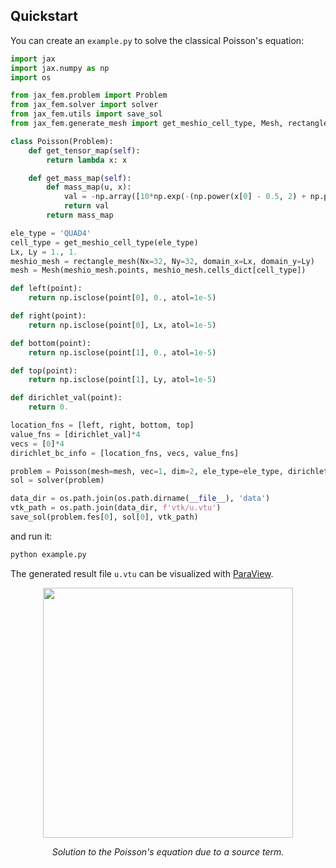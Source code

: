 ## Quickstart

You can create an `example.py` to solve the classical Poisson's equation:

```python
import jax
import jax.numpy as np
import os

from jax_fem.problem import Problem
from jax_fem.solver import solver
from jax_fem.utils import save_sol
from jax_fem.generate_mesh import get_meshio_cell_type, Mesh, rectangle_mesh

class Poisson(Problem):
    def get_tensor_map(self):
        return lambda x: x

    def get_mass_map(self):
        def mass_map(u, x):
            val = -np.array([10*np.exp(-(np.power(x[0] - 0.5, 2) + np.power(x[1] - 0.5, 2)) / 0.02)])
            return val
        return mass_map

ele_type = 'QUAD4'
cell_type = get_meshio_cell_type(ele_type)
Lx, Ly = 1., 1.
meshio_mesh = rectangle_mesh(Nx=32, Ny=32, domain_x=Lx, domain_y=Ly)
mesh = Mesh(meshio_mesh.points, meshio_mesh.cells_dict[cell_type])

def left(point):
    return np.isclose(point[0], 0., atol=1e-5)

def right(point):
    return np.isclose(point[0], Lx, atol=1e-5)

def bottom(point):
    return np.isclose(point[1], 0., atol=1e-5)

def top(point):
    return np.isclose(point[1], Ly, atol=1e-5)

def dirichlet_val(point):
    return 0.

location_fns = [left, right, bottom, top]
value_fns = [dirichlet_val]*4
vecs = [0]*4
dirichlet_bc_info = [location_fns, vecs, value_fns]

problem = Poisson(mesh=mesh, vec=1, dim=2, ele_type=ele_type, dirichlet_bc_info=dirichlet_bc_info)
sol = solver(problem)

data_dir = os.path.join(os.path.dirname(__file__), 'data')
vtk_path = os.path.join(data_dir, f'vtk/u.vtu')
save_sol(problem.fes[0], sol[0], vtk_path)
```
and run it:

```bash
python example.py
```

The generated result file `u.vtu` can be visualized with [ParaView](https://www.paraview.org/).

<p align="middle">
  <img src="../_static/images/poisson.png" width="400" />
</p>
<p align="middle">
    <em >Solution to the Poisson's equation due to a source term.</em>
</p>

<!-- You can also navigate to `jax_fem/` and run

```bash
python -m tests.benchmarks
```
to execute a set of test cases. -->


<!-- You can also check [`demos/`](https://github.com/deepmodeling/jax-fem/tree/main/demos) for a variety of FEM cases. 

| Example                                                      | Highlight                                                    |
| ------------------------------------------------------------ | ------------------------------------------------------------ |
| [poisson](https://github.com/deepmodeling/jax-fem/tree/main/demos/poisson) | ${\color{green}Basics:}$  Poisson's equation in a unit square domain with Dirichlet and Neumann boundary conditions, as well as a source term. |
| [linear_elasticity](https://github.com/deepmodeling/jax-fem/tree/main/demos/linear_elasticity) | ${\color{green}Basics:}$  Bending of a linear elastic beam due to Dirichlet and Neumann boundary conditions. Second order tetrahedral element (TET10) is used. |
| [hyperelasticity](https://github.com/deepmodeling/jax-fem/tree/main/demos/hyperelasticity) | ${\color{blue}Nonlinear \space Constitutive \space Law:}$ Deformation of a hyperelastic cube due to Dirichlet boundary conditions. |
| [plasticity](https://github.com/deepmodeling/jax-fem/tree/main/demos/plasticity) | ${\color{blue}Nonlinear \space Constitutive \space Law:}$ Perfect J2-plasticity model is implemented for small deformation theory. |
| [phase_field_fracture](https://github.com/deepmodeling/jax-fem/tree/main/demos/phase_field_fracture) | ${\color{orange}Multi-physics \space Coupling:}$ Phase field fracture model is implemented. Staggered scheme is used for two-way coupling of displacement field and damage field. Miehe's model of spectral decomposition is implemented for a 3D case. |
| [thermal_mechanical](https://github.com/deepmodeling/jax-fem/tree/main/demos/thermal_mechanical) | ${\color{orange}Multi-physics \space Coupling:}$ Thermal-mechanical modeling of metal additive manufacturing process. One-way coupling is implemented (temperature affects displacement). |
| [thermal_mechanical_full](https://github.com/deepmodeling/jax-fem/tree/main/demos/thermal_mechanical_full) | ${\color{orange}Multi-physics \space Coupling:}$ Thermal-mechanical modeling of 2D plate. Two-way coupling (temperature and displacement) is implemented with a monolithic scheme. |
| [wave](https://github.com/deepmodeling/jax-fem/tree/main/demos/wave) | ${\color{lightblue}Time \space Dependent \space Problem:}$ The scalar wave equation is solved with backward difference scheme. |
| [topology_optimization](https://github.com/deepmodeling/jax-fem/tree/main/demos/topology_optimization) | ${\color{red}Inverse \space Problem:}$ SIMP topology optimization for a 2D beam. Note that sensitivity analysis is done by the program, rather than manual derivation. |
| [inverse](https://github.com/deepmodeling/jax-fem/tree/main/demos/inverse) | ${\color{red}Inverse \space Problem:}$ Sanity check of how automatic differentiation works. |

For example, run

```bash
python -m demos.hyperelasticity.example
```
for hyperelasticity.  -->

